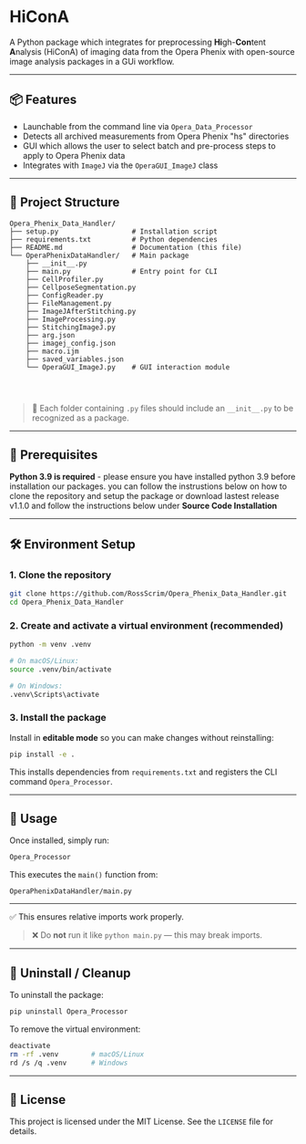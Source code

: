 # HiConA

A Python package which integrates for preprocessing **Hi**gh-**Con**tent **A**nalysis (HiConA) of imaging data from the Opera Phenix with open-source image analysis packages in a GUi workflow. 

---

## 📦 Features

- Launchable from the command line via `Opera_Data_Processor`
- Detects all archived measurements from Opera Phenix "hs" directories
- GUI which allows the user to select batch and pre-process steps to apply to Opera Phenix data
- Integrates with `ImageJ` via the `OperaGUI_ImageJ` class

---

## 🧩 Project Structure

```
Opera_Phenix_Data_Handler/
├── setup.py                  # Installation script
├── requirements.txt          # Python dependencies
├── README.md                 # Documentation (this file)
└── OperaPhenixDataHandler/   # Main package
    ├── __init__.py
    ├── main.py               # Entry point for CLI
    ├── CellProfiler.py
    ├── CellposeSegmentation.py
    ├── ConfigReader.py
    ├── FileManagement.py
    ├── ImageJAfterStitching.py
    ├── ImageProcessing.py
    ├── StitchingImageJ.py
    ├── arg.json
    ├── imagej_config.json
    ├── macro.ijm
    ├── saved_variables.json
    └── OperaGUI_ImageJ.py    # GUI interaction module
	



```

> 🔸 Each folder containing `.py` files should include an `__init__.py` to be recognized as a package.


---
## 🚀 Prerequisites

**Python 3.9 is required** - please ensure you have installed python 3.9 before installation our packages. 
you can follow the instrustions below on how to clone the repository and setup the package or download lastest release v1.1.0 and follow the instructions below under **Source Code Installation**

---

## 🛠️ Environment Setup

### 1. Clone the repository

```bash
git clone https://github.com/RossScrim/Opera_Phenix_Data_Handler.git
cd Opera_Phenix_Data_Handler
```

### 2. Create and activate a virtual environment (recommended)

```bash
python -m venv .venv

# On macOS/Linux:
source .venv/bin/activate

# On Windows:
.venv\Scripts\activate
```

### 3. Install the package

Install in **editable mode** so you can make changes without reinstalling:

```bash
pip install -e .
```

This installs dependencies from `requirements.txt` and registers the CLI command `Opera_Processor`.

---

## 🚀 Usage

Once installed, simply run:

```bash
Opera_Processor
```

This executes the `main()` function from:

```
OperaPhenixDataHandler/main.py
```

---

✅ This ensures relative imports work properly.

> ❌ Do **not** run it like `python main.py` — this may break imports.

---

## 🔄 Uninstall / Cleanup

To uninstall the package:

```bash
pip uninstall Opera_Processor
```

To remove the virtual environment:

```bash
deactivate
rm -rf .venv        # macOS/Linux
rd /s /q .venv      # Windows
```

---

## 📄 License

This project is licensed under the MIT License. See the `LICENSE` file for details.
